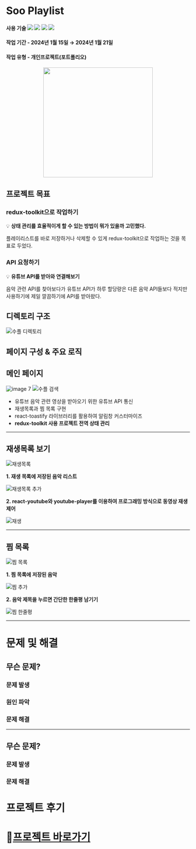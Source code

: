 # Soo Playlist

#### 사용 기술 <img src="https://img.shields.io/badge/HTML5-E34F26?style=flat-square&logo=HTML5&logoColor=white"/> <img src="https://img.shields.io/badge/Java--Script-F7DF1E?style=flat-square&logo=JAVASCRIPT&logoColor=black"/> <img src="https://img.shields.io/badge/React-61DAFB?style=flat-square&logo=React&logoColor=black"/> <img src="https://img.shields.io/badge/Redux-764ABC?style=flat-square&logo=Redux&logoColor=white"/>
#### 작업 기간 - 2024년 1월 15일 → 2024년 1월 21일
#### 작업 유형 - 개인프로젝트(포트폴리오)
<p align="center">
  <img src="https://github.com/sslee1210/SooPlaylist/assets/142865231/b539da47-1278-4a9c-ad5a-09e012b9995b.png"  width="300" height="auto"/>
</p>


## 프로젝트 목표

### redux-toolkit으로 작업하기

💡 **상태 관리를 효율적이게 할 수 있는 방법이 뭐가 있을까 고민했다.**

플레이리스트를 바로 저장하거나 삭제할 수 있게 redux-toolkit으로 작업하는 것을 목표로 두었다.

### API 요청하기

💡 **유튜브 API를 받아와 연결해보기**

음악 관련 API를 찾아보다가 유튜브 API가 하루 할당량은 다른 음악 API들보다 적지만 사용하기에 제일 깔끔하기에 API를 받아왔다.

## 디렉토리 구조

![수플 디렉토리](https://github.com/sslee1210/SooPlaylist/assets/142865231/6a4616e1-79cc-4b13-ab5e-acff680f64ba)


## 페이지 구성 & 주요 로직

## 메인 페이지
![image 7](https://github.com/sslee1210/SooPlaylist/assets/142865231/b539da47-1278-4a9c-ad5a-09e012b9995b)
![수플 검색](https://github.com/sslee1210/SooPlaylist/assets/142865231/d8565bcd-fa8e-4801-972b-47e8f61f3684)

- 유튜브 음악 관련 영상을 받아오기 위한 유튜브 API 통신
- 재생목록과 찜 목록 구현
- react-toastify 라이브러리를 활용하여 알림창 커스터마이즈
- **redux-toolkit 사용 프로젝트 전역 상태 관리**

---


## 재생목록 보기

![재생목록](https://github.com/sslee1210/SooPlaylist/assets/142865231/39a3c2db-0dff-46e6-8dc3-a109bad8ead4)

**1. 재생 목록에 저장된 음악 리스트**

![재생목록 추가](https://github.com/sslee1210/SooPlaylist/assets/142865231/e51662cd-de11-47ba-985f-b066fbe9249e)

**2. react-youtube와 youtube-player를 이용하여 프로그래밍 방식으로 동영상 재생 제어**

![재생](https://github.com/sslee1210/SooPlaylist/assets/142865231/b3f9db7d-c173-4f0a-a3ac-434907b47772)

---


## 찜 목록

![찜 목록](https://github.com/sslee1210/SooPlaylist/assets/142865231/5e22cc30-c0e1-4766-97fb-bb664cede3eb)

**1. 찜 목록에 저장된 음악**

![찜 추가](https://github.com/sslee1210/SooPlaylist/assets/142865231/e7b65117-fbf1-44da-9cc9-f96be4b62327)

**2. 음악 제목을 누르면 간단한 한줄평 남기기**

![찜 한줄평](https://github.com/sslee1210/SooPlaylist/assets/142865231/7332223a-8984-4588-9c05-0d90f64fe2fc)

---


# 문제 및 해결
## 무슨 문제?


### 문제 발생



### 원인 파악




### 문제 해결


---

## 무슨 문제?

### 문제 발생


### 문제 해결


# 프로젝트 후기


# 🚌[프로젝트 바로가기](https://sslee1210.github.io/SooPlaylist/)
